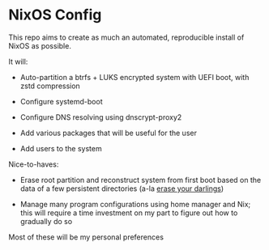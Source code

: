 # NixOS Config

This repo aims to create as much an automated, reproducible install of NixOS as possible.

It will:

- Auto-partition a btrfs + LUKS encrypted system with UEFI boot, with zstd compression

- Configure systemd-boot

- Configure DNS resolving using dnscrypt-proxy2

- Add various packages that will be useful for the user

- Add users to the system

Nice-to-haves:

- Erase root partition and reconstruct system from first boot based on the data of a few persistent directories (a-la [erase your darlings](https://grahamc.com/blog/erase-your-darlings))

- Manage many program configurations using home manager and Nix; this will require a time investment on my part to figure out how to gradually do so

Most of these will be my personal preferences
